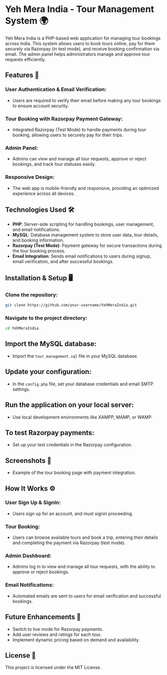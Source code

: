 # Yeh Mera India - Tour Management System 🌍

Yeh Mera India is a PHP-based web application for managing tour bookings across India. This system allows users to book tours online, pay for them securely via Razorpay (in test mode), and receive booking confirmation via email. The admin panel helps administrators manage and approve tour requests efficiently.

## Features 🚀

### User Authentication & Email Verification:
- Users are required to verify their email before making any tour bookings to ensure account security.

### Tour Booking with Razorpay Payment Gateway:
- Integrated Razorpay (Test Mode) to handle payments during tour booking, allowing users to securely pay for their trips.

### Admin Panel:
- Admins can view and manage all tour requests, approve or reject bookings, and track tour statuses easily.

### Responsive Design:
- The web app is mobile-friendly and responsive, providing an optimized experience across all devices.

## Technologies Used 🛠️

- **PHP**: Server-side scripting for handling bookings, user management, and email notifications.
- **MySQL**: Database management system to store user data, tour details, and booking information.
- **Razorpay (Test Mode)**: Payment gateway for secure transactions during the tour booking process.
- **Email Integration**: Sends email notifications to users during signup, email verification, and after successful bookings.

## Installation & Setup 🖥️

### Clone the repository:
```bash
git clone https://github.com/your-username/YehMeraIndia.git
```

### Navigate to the project directory: 
```bash
cd YehMeraIndia
```

## Import the MySQL database:
- Import the `tour_management.sql` file in your MySQL database.

## Update your configuration:
- In the `config.php` file, set your database credentials and email SMTP settings.

## Run the application on your local server:
- Use local development environments like XAMPP, MAMP, or WAMP.

## To test Razorpay payments:
- Set up your test credentials in the Razorpay configuration.

## Screenshots 📸
- Example of the tour booking page with payment integration.

## How It Works ⚙️

### User Sign Up & SignIn:
- Users sign up for an account, and must signin proceeding.

### Tour Booking:
- Users can browse available tours and book a trip, entering their details and completing the payment via Razorpay (test mode).

### Admin Dashboard:
- Admins log in to view and manage all tour requests, with the ability to approve or reject bookings.

### Email Notifications:
- Automated emails are sent to users for email verification and successful bookings.

## Future Enhancements 🔮
- Switch to live mode for Razorpay payments.
- Add user reviews and ratings for each tour.
- Implement dynamic pricing based on demand and availability.

## License 📄
This project is licensed under the MIT License.



